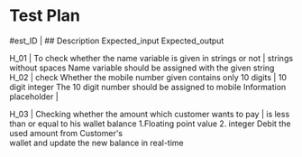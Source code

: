 # Test Plan                                                                                     


#est_ID    |        	## Description                                                               	Expected_input	                            Expected_output


H_01	  | To check whether the name variable is given in strings or not      |         	strings without spaces	            Name variable should be assigned with the                                                                                                                                         given string
H_02	  | check Whether the mobile number given contains only 10 digits     |          	10 digit  integer	                    The 10 digit number should be                                                                                                                                                            assigned to                                                           mobile Information placeholder     |

H_03	|   Checking whether the amount which customer wants to pay  |
                   is less than or equal to his wallet balance
                                                                                  1.Floating point value 2. integer
                                                                                                                                        Debit the used amount from Customer's   
																																		wallet and update the new balance in real-time
